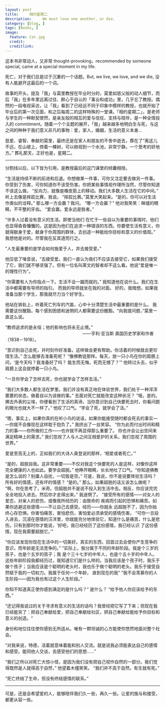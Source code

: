 ```yaml
---
layout: post  
title:     相约星期二
description:     We must love one another, or die.
category: [blog, ]  
tags: [Books, ]  
image:
  feature: Cat.jpg
  credit:   
  creditlink:   
---
```


这本书非常动人，又非常 thought-provoking，recommended by someone special, came at a special moment in my life. 

死亡，对于我们总是过于沉重的一个话题。But, we live, we love, and we die, 没有人能避开这最后的一个词。

故事的开头，提及「我」与莫里教授在毕业时分的，莫里如慈父般的动人细节，而后「我」在多年里远离过往、醉心于自认的「事业和成功」里，几乎忘了教授。偶然的一段电视采访，让「我」看到了已经远不同于印象中模样的教授，也就开始了毕业后的第一次见面，和之后每周二的这样特殊的一堂课。「相约星期二」，是老师与学生的一种默契使然，是亲友般的相互的爱与信任、支持与陪伴，是一种全情投入的 commitment。随着一个个主题的展开，「我」越来越多地明白生与死，与这之间的种种于我们意义非凡的事物：爱，家人，婚姻，生活的意义本身...

慈爱、睿智、奉献的莫里，最终还是在家人和朋友的不舍中逝去，葬在了“离这儿不远，在山坡上，傍着一棵树，可以俯视到一个水池，非常宁静。一个思考的好地方。” 葬礼那天，正好也是，星期二。

***

分割线以后，以下皆为引用，是教授最后的这门课里的倾囊相授。

“生活是持续不断的前进和后退。你想做某一件事，可你又注定要去做另一件事。 你受到了伤害，可你知道你不该受伤害。你把某些事情视作理所当然，尽管你知道不该这么做。 “反向力，就像是橡皮筋上的移动。我们大多数人生活在它的中间。” 听上去像是摔跤比赛，我说。 “摔跤比赛。”莫里大笑起来。“是的，你可以对生活作类似的诠释。” 那么哪一方会赢？我问。 “哪一方会赢？” 他对我笑笑：眯缝的眼睛，不平整的牙齿。 “爱会赢。爱永远是胜者。”

“许多人过着没有意义的生活。即使当他们 在忙于一些自以为重要的事情时，他们也显得昏昏慵慵的。这是因为他们在追求一种错误的东西。你要使生活有意义，你就得献身于爱，献身于你周围的群体，去创造一种能给你目标和意义的价值观。” 我想他是对的。尽管我在反其道而行之。

“人生最重要的是学会如何施爱于人，并去接受爱。”

他压低了嗓音说，“去接受爱。我们一直认为我们不应该去接受它，如果我们接受了它，我们就不够坚强了。但有一位名叫莱文的智者却不这么看。他说“爱是唯一的理性行为”。

“你需要有人为你指点一下。生活不会一蹴而就的。” 我知道他在说什么。我们在生活中都需要有导师的指引。 而我的导师就坐在我的对面。 好的，我暗想。如果我准备当那个学生，那我就尽力当个好学生。

他站在铁轨上，听着死亡列车的汽笛，心中十分清楚生活中最重要的是什么。 我需要这份醒豁。每个感到困惑和迷惘的人都需要这份醒豁。“向我提问题，”莫里一直这么说。 

“教师追求的是永恒；他的影响也将永无止境。” 　　　　　　　　　　　　　　　　　　——亨利·亚当斯 美国历史学家和作者（1838－1918）。

“意识到自己会死，并时刻作好准备。这样做会更有帮助。你活着的时候就会更珍惜生活。” 怎么能够去准备死呢？ “像佛教徒那样。每天，放一只小鸟在你的肩膀上问，‘是今天吗？我准备好了吗？ 能生而无悔，死而无憾了？’” 他转过头去，似乎肩膀上这会就停着一只小鸟。

“一旦你学会了怎样去死，你也就学会了怎样去活。” 

“我们大多数人都生活在梦里。我们并没有真正地在体验世界，我们处于一种浑浑噩噩的状态，做着自以为该做的事。” 去面对死亡就能改变这种状况？ “哦，是的。拂去外表的尘埃，你便看到了生活的真谛。当你意识到自己快要死去时，你看问题的眼光也就大不一样了。” 他叹了口气。“学会了死，就学会了活。” 

 “嗯，事实上，如果你真的在听小鸟的说话，如果你能接受随时都会死去的事实— —你就不会像现在这样耽于抱负了。” 我挤出了一丝笑容。 “你为此而付出时间和精力的事——你所做的工作——也许就不再显得那么重要了。 你也许会让出空间来满足精神上的需求。” 我们忽视了人与人之间互相爱护的关系，我们忽视了周围的世界。”
 
 爱是至高无上的，正如我们的大诗人奥登说的那样，‘相爱或者死亡。’”
 
 “是的，超脱自我。这非常重要——不仅对我这个快要死的人是这样，对像你这样 完全健康的人也如此。要学会超脱。” 他睁开眼睛，长长地吐了口气。“你知道佛教是怎么说的？别庸人自扰，一切皆是空。” 可是，我说，你不是说要体验生活吗？所有好的情感，还有坏的情感？ “是的。” 那么，如果超脱的话又该怎么做呢？ “啊，你在思考了，米奇。但超脱并不是说不投入到生活中去。相反，你应该完完 全全地投入进去。然后你才走得出来。” 我迷惘了。 “接受所有的感情——对女人的爱恋，对亲人的悲伤，或像我所经历的：由致命的 疾病而引起的恐惧和痛苦。如果你逃避这些感情——不让自己去感受。经历——你就永 远超脱不了，因为你始终心存恐惧。你害怕痛苦，害怕悲伤，害怕爱必须承受的感情伤害。 “可你一旦投入进去，沉浸在感情的汪洋里，你就能充分地体验它，知道什么是痛苦，什么是悲伤。只有到那时你才能说，‘好吧，我已经经历了这份感情，我已经认识 了这份感情，现在我需要超脱它。’” 
 
 “你应该发现你现在生活中的一切美好。真实的东西，回首过去会使你产生竞争的意识，而年龄是无法竞争的。” “实际上，我分属于不同的年龄阶段。我是个三岁的孩子，也是个五岁的孩子；我 是个三十七岁的中年人，也是个五十岁的中年人。这些年龄阶段我都经历过，我知道它们是什么样的。当我应该是个孩子时，我乐于做个孩子；当我应该是个聪明的老头时，我也乐于做个聪明的老头。我乐于接受自然赋于我的一切权力。我属于任何一个年龄， 直到现在的我” “我不会羡慕你的人生阶段——因为我也有过这个人生阶段。”
 
你知不知道真正使你感到满足的是什么吗？” 是什么？ “给予他人你应该给予的东西。” 

“还记得我说过的关于寻求有意义的生活的话吗？我曾经把它写了下来；但现在我已经能背了：把自己奉献给爱，把自己奉献给社区，把自己奉献给能给予你目标和意义的创造。“

身份和地位往往使你感到无所适从。唯有一颗坦诚的心方能使你悠然地面对整个社会。

“对我来说，特德，活着就意味着能和别人交流。就是说我必须能表达自己的感情 和感受。能同他人交谈，去感受他们的思想……”

“我们之所以对死亡大惊小怪，是因为我们没有把自己视作自然的一部分。我们觉得既然是人就得高于自然，” 他望着木槿笑笑。 “我们并不高于自然。有生就有死。”

“死亡终结了生命，但没有终结感情的联系。”

*** 

可是，还是会希望爱的人，能够陪伴我们久一些，再久一些。让爱的施与和接受，都更从容一些。
